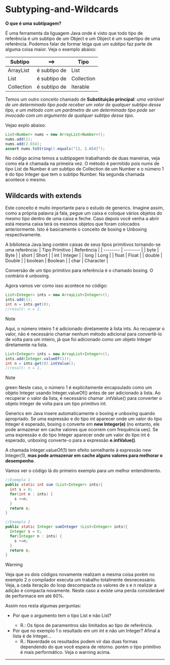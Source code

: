 # Subtyping-and-Wildcards

**O que é uma subtipagem?**

É uma ferramenta da liguagem Java onde é visto que todo tipo de referência é um subtipo de um Object e um Object é um supertipo de uma referência. Podemos falar de formar leiga que um subtipo faz parte de alguma coisa maior. Veja o exemplo abaixo:

| Subtipo    | ==>          | Tipo       |
| ---------- | ------------ | ---------- |
| ArrayList  | é subtipo de | List       |
| List       | é subtipo de | Collection |
| Collection | é subtipo de | Iterable   |

Temos um outro conceito chamado de **Substituição principal**:
_uma variável de um determinado tipo pode receber um valor de qualquer subtipo
desse tipo, e um método com um parâmetro de um determinado tipo pode ser invocado com um
argumento de qualquer subtipo desse tipo._

Vejao explo abaixo:

```java
List<Number> nums = new ArrayList<Number>();
nums.add(1);
nums.add(2.654);
assert nums.toString().equals("[1, 2.654]");
```

No código acima temos a subtipagem trabalhando de duas maneiras, veja como ela é chamada na primeira vez. O método é permitido pois nums de tipo List de Number é um subtipo de Collection de um Number e o número 1 é do tipo Integer que tem o subtipo Number. Na segunda chamada acontece o mesmo.

## Wildcards with extends

Este conceito é muito importante para o estudo de generics. Imagine assim, como a própria palavra já fala, pegue um caixa e coloque vários objetos do mesmo tipo dentro de uma caixa e feche. Caso depois você venha a abrir está mesma caixa terá os mesmos objetos que foram colocados anteriormente. Isto é basicamente o conceito de boxing e Unboxing respectivamente.

A biblioteca Java.lang contém caixas de seus tipos primitivos tornando-se uma referência:
| Tipo Primitivo | Referência |
| -------- | -------- |
| byte | Byte |
| short | Short |
| int | Integer |
| long | Long |
| float | Float |
| double | Double |
| boolean | Boolean |
| char | Character |

Conversão de um tipo primitivo para referência é o chamado boxing. O contrário é unboxing.

Agora vamos ver como isso acontece no código:

```java
List<Integer> ints = new ArrayList<Integer>();
ints.add(1);
int n = ints.get(0);
//result: n = 1.
```

> [!NOTE]
>
> Aqui, o número inteiro 1 é adicionado diretamente à lista ints. Ao recuperar o valor, não é necessário chamar nenhum método adicional para convertê-lo de volta para um inteiro, já que foi adicionado como um objeto Integer diretamente na lista.

```java
List<Integer> ints = new ArrayList<Integer>();
ints.add(Integer.valueOf(1));
int n = ints.get(0).intValue();
//result: n = 1.
```

> [!NOTE]
>
> green Neste caso, o número 1 é explicitamente encapsulado como um objeto Integer usando Integer.valueOf() antes de ser adicionado à lista. Ao recuperar o valor da lista, é necessário chamar .intValue() para converter o objeto Integer de volta para um tipo primitivo int.

Generics em Java insere automaticamente o boxing e unboxing quando apropriado. Se uma expressão e do tipo int aparecer onde um valor do tipo Integer é esperado, boxing o converte em **new Integer(e)** (no entanto, ele pode armazenar em cache valores que ocorrem com frequência
ues). Se uma expressão e do tipo Integer aparecer onde um valor do tipo int é esperado, unboxing converte-o para a expressão **e.intValue()**.

A chamada Integer.valueOf(1) tem efeito semelhante à expressão new Integer(1), **mas pode armazenar em cache alguns valores para melhorar o desempenho**.

Vamos ver o código lá do primeiro exemplo para um melhor entendimento.

```java
//Exemplo 1
public static int sum (List<Integer> ints){
  int s = 0;
  for(int n : ints) {
    s +=n;
  }
  return s;
}

//Exemplo 2
public static Integer sumInteger (List<Integer> ints){
  Integer s = 0;
  for(Integer n : ints) {
    s +=n;
  }
  return s;
}
```

> [!WARNING]
>
> Veja que os dois códigos novamente realizam a mesma coisa porém no exemplo 2 o compilador executa um trabalho totalmente desnecessário. Veja, a cada iteração do loop descompacta os valores de s e n realizar a adição e compacta novamente. Neste caso a existe uma perda considerável de performace em até 60%.

Assim nos resta algumas perguntas:

- Por que o argumento tem o tipo List<Integer> e não List<int>?
  - R.: Os tipos de paramentros são limitados ao tipo de referência.
- Por que no exemplo 1 o resultado em um int e não um Integer? Afinal a lista é de Integer...
  - R.: Naverdade os resultados podem vir das duas formas dependendo do que você espera de retorno. porém o tipo primitivo é mais performático. Veja o warning acima.

---
